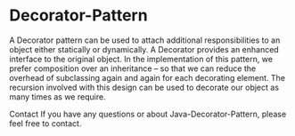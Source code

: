 # Decorator-Pattern

A Decorator pattern can be used to attach additional responsibilities to an object either statically or dynamically. A Decorator provides an enhanced interface to the original object. In the implementation of this pattern, we prefer composition over an inheritance – so that we can reduce the overhead of subclassing again and again for each decorating element. The recursion involved with this design can be used to decorate our object as many times as we require.

Contact
If you have any questions or about Java-Decorator-Pattern, please feel free to contact.
